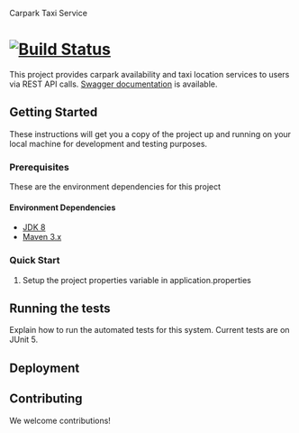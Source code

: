 Carpark Taxi Service

[![Build Status](https://travis-ci.org/comispan/carpark-taxi.svg?branch=master)](https://travis-ci.org/comispan/carpark-taxi)
========================

This project provides carpark availability and taxi location services to users via REST API calls. [Swagger documentation]() is available.

## Getting Started

These instructions will get you a copy of the project up and running on your local machine for development and testing purposes.

### Prerequisites

These are the environment dependencies for this project

#### Environment Dependencies

  - [JDK 8](https://www.oracle.com/java/technologies/javase-jdk8-downloads.html)
  - [Maven 3.x](https://maven.apache.org/download.cgi)

### Quick Start

1. Setup the project properties variable in application.properties


## Running the tests
Explain how to run the automated tests for this system. Current tests are on JUnit 5.

## Deployment

## Contributing
We welcome contributions!

